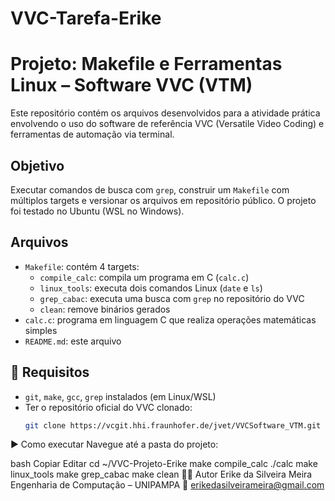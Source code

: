 # VVC-Tarefa-Erike
# Projeto: Makefile e Ferramentas Linux – Software VVC (VTM)

Este repositório contém os arquivos desenvolvidos para a atividade prática envolvendo o uso do software de referência VVC (Versatile Video Coding) e ferramentas de automação via terminal.

##  Objetivo

Executar comandos de busca com `grep`, construir um `Makefile` com múltiplos targets e versionar os arquivos em repositório público. O projeto foi testado no Ubuntu (WSL no Windows).

##  Arquivos

- `Makefile`: contém 4 targets:
  - `compile_calc`: compila um programa em C (`calc.c`)
  - `linux_tools`: executa dois comandos Linux (`date` e `ls`)
  - `grep_cabac`: executa uma busca com `grep` no repositório do VVC
  - `clean`: remove binários gerados
- `calc.c`: programa em linguagem C que realiza operações matemáticas simples
- `README.md`: este arquivo

## 🔧 Requisitos

- `git`, `make`, `gcc`, `grep` instalados (em Linux/WSL)
- Ter o repositório oficial do VVC clonado:
  ```bash
  git clone https://vcgit.hhi.fraunhofer.de/jvet/VVCSoftware_VTM.git
▶️ Como executar
Navegue até a pasta do projeto:

bash
Copiar
Editar
cd ~/VVC-Projeto-Erike
make compile_calc
./calc
make linux_tools
make grep_cabac
make clean
👨‍💻 Autor
Erike da Silveira Meira
Engenharia de Computação – UNIPAMPA
📧 erikedasilveirameira@gmail.com

